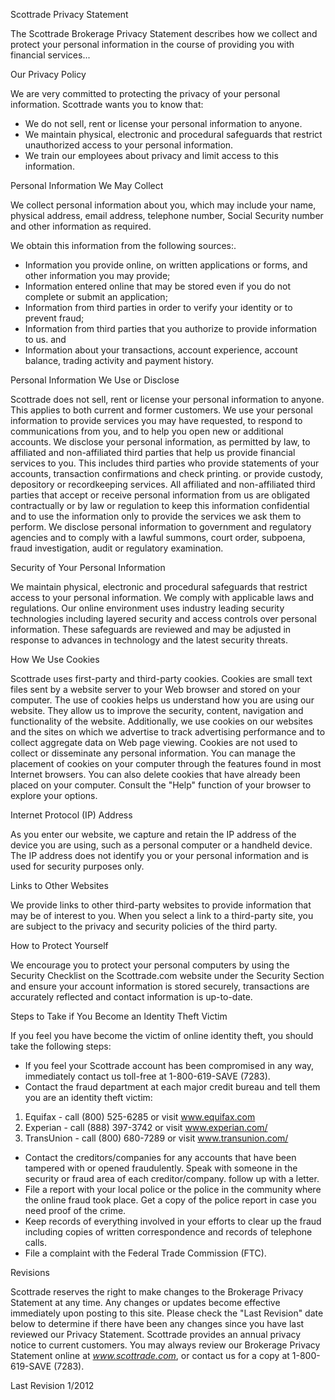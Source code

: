 Scottrade Privacy Statement

The Scottrade Brokerage Privacy Statement describes how we collect and protect your personal information in the course of providing you with financial services...

Our Privacy Policy  

We are very committed to protecting the privacy of your personal information. Scottrade wants you to know that:

*   We do not sell, rent or license your personal information to anyone.
*   We maintain physical, electronic and procedural safeguards that restrict unauthorized access to your personal information.
*   We train our employees about privacy and limit access to this information.  
      
    

Personal Information We May Collect  

We collect personal information about you, which may include your name, physical address, email address, telephone number, Social Security number and other information as required.

We obtain this information from the following sources:.  

*   Information you provide online, on written applications or forms, and other information you may provide;
*   Information entered online that may be stored even if you do not complete or submit an application;
*   Information from third parties in order to verify your identity or to prevent fraud;
*   Information from third parties that you authorize to provide information to us. and
*   Information about your transactions, account experience, account balance, trading activity and payment history.  
      
    

Personal Information We Use or Disclose  

Scottrade does not sell, rent or license your personal information to anyone. This applies to both current and former customers. We use your personal information to provide services you may have requested, to respond to communications from you, and to help you open new or additional accounts. We disclose your personal information, as permitted by law, to affiliated and non-affiliated third parties that help us provide financial services to you. This includes third parties who provide statements of your accounts, transaction confirmations and check printing. or provide custody, depository or recordkeeping services. All affiliated and non-affiliated third parties that accept or receive personal information from us are obligated contractually or by law or regulation to keep this information confidential and to use the information only to provide the services we ask them to perform. We disclose personal information to government and regulatory agencies and to comply with a lawful summons, court order, subpoena, fraud investigation, audit or regulatory examination.  
  

Security of Your Personal Information  

We maintain physical, electronic and procedural safeguards that restrict access to your personal information. We comply with applicable laws and regulations. Our online environment uses industry leading security technologies including layered security and access controls over personal information. These safeguards are reviewed and may be adjusted in response to advances in technology and the latest security threats.  
  

How We Use Cookies  

Scottrade uses first-party and third-party cookies. Cookies are small text files sent by a website server to your Web browser and stored on your computer. The use of cookies helps us understand how you are using our website. They allow us to improve the security, content, navigation and functionality of the website. Additionally, we use cookies on our websites and the sites on which we advertise to track advertising performance and to collect aggregate data on Web page viewing. Cookies are not used to collect or disseminate any personal information. You can manage the placement of cookies on your computer through the features found in most Internet browsers. You can also delete cookies that have already been placed on your computer. Consult the "Help" function of your browser to explore your options.  
  

Internet Protocol (IP) Address  

As you enter our website, we capture and retain the IP address of the device you are using, such as a personal computer or a handheld device. The IP address does not identify you or your personal information and is used for security purposes only.  
  

Links to Other Websites  

We provide links to other third-party websites to provide information that may be of interest to you. When you select a link to a third-party site, you are subject to the privacy and security policies of the third party.  
  

How to Protect Yourself  

We encourage you to protect your personal computers by using the Security Checklist on the Scottrade.com website under the Security Section and ensure your account information is stored securely, transactions are accurately reflected and contact information is up-to-date.  
  

Steps to Take if You Become an Identity Theft Victim  

If you feel you have become the victim of online identity theft, you should take the following steps:

*   If you feel your Scottrade account has been compromised in any way, immediately contact us toll-free at 1-800-619-SAVE (7283).
*   Contact the fraud department at each major credit bureau and tell them you are an identity theft victim:

1.  Equifax - call (800) 525-6285 or visit www.equifax.com
2.  Experian - call (888) 397-3742 or visit www.experian.com/
3.  TransUnion - call (800) 680-7289 or visit www.transunion.com/

*   Contact the creditors/companies for any accounts that have been tampered with or opened fraudulently. Speak with someone in the security or fraud area of each creditor/company. follow up with a letter.
*   File a report with your local police or the police in the community where the online fraud took place. Get a copy of the police report in case you need proof of the crime.
*   Keep records of everything involved in your efforts to clear up the fraud including copies of written correspondence and records of telephone calls.
*   File a complaint with the Federal Trade Commission (FTC).  
      
    

Revisions  

Scottrade reserves the right to make changes to the Brokerage Privacy Statement at any time. Any changes or updates become effective immediately upon posting to this site. Please check the "Last Revision" date below to determine if there have been any changes since you have last reviewed our Privacy Statement. Scottrade provides an annual privacy notice to current customers. You may always review our Brokerage Privacy Statement online at _www.scottrade.com_, or contact us for a copy at 1-800-619-SAVE (7283).

Last Revision 1/2012